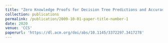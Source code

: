 ```yaml
---
title: "Zero Knowledge Proofs for Decision Tree Predictions and Accuracy"
collection: publications
permalink: /publication/2009-10-01-paper-title-number-1 
date: 2020
venue: 'CCS'
paperurl: 'https://dl.acm.org/doi/abs/10.1145/3372297.3417278'
---
```


